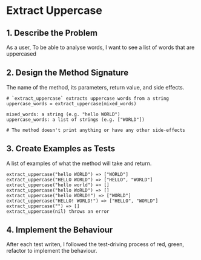 # Extract Uppercase
## 1. Describe the Problem
<!-- Put or write the user story here. Add any clarifying notes you might have. -->
As a user, 
To be able to analyse words,
I want to see a list of words that are uppercased

## 2. Design the Method Signature
The name of the method, its parameters, return value, and side effects.

```
# `extract_uppercase` extracts uppercase words from a string
uppercase_words = extract_uppercase(mixed_words)

mixed_words: a string (e.g. "hello WORLD")
uppercase_words: a list of strings (e.g. ["WORLD"])

# The method doesn't print anything or have any other side-effects
```

## 3. Create Examples as Tests
A list of examples of what the method will take and return.

``` 
extract_uppercase("hello WORLD") => ["WORLD"]
extract_uppercase("HELLO WORLD") => ["HELLO", "WORLD"]
extract_uppercase("hello world") => []
extract_uppercase("hello WoRLD") => []
extract_uppercase("hello WORLD!") => ["WORLD"]
extract_uppercase("HELLO! WORLD!") => ["HELLO", "WORLD"]
extract_uppercase("") => []
extract_uppercase(nil) throws an error
```

## 4. Implement the Behaviour
After each test writen, I followed the test-driving process of red, green, refactor to implement the behaviour.